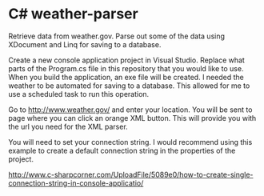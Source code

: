 C# weather-parser
=================

Retrieve data from weather.gov. Parse out some of the data using XDocument and Linq for saving to a database. 

Create a new console application project in Visual Studio. Replace what parts of the Program.cs file in this repository that you would like to use. 
When you build the application, an exe file will be created. I needed the weather to be automated for saving to a database. 
This allowed for me to use a scheduled task to run this operation.

Go to http://www.weather.gov/ and enter your location. You will be sent to page where you can click an orange XML button. This will provide you with the url you need for the XML parser. 

You will need to set your connection string. I would recommend using this example to create a default connection string in the properties of the project.

http://www.c-sharpcorner.com/UploadFile/5089e0/how-to-create-single-connection-string-in-console-applicatio/

